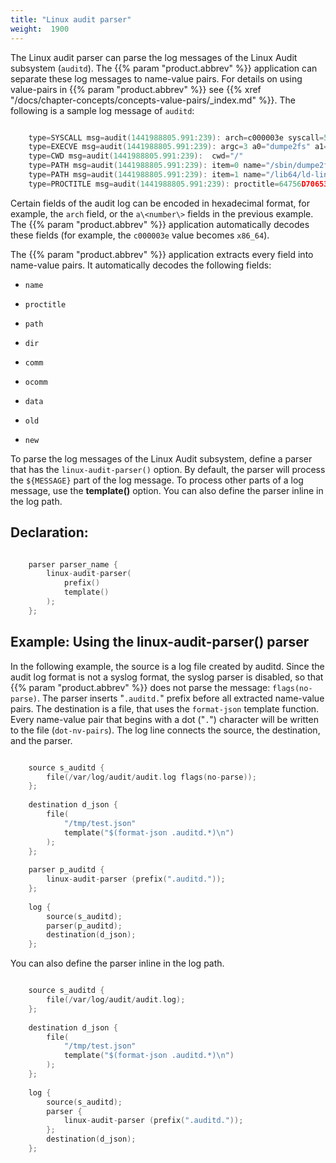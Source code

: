```yaml
---
title: "Linux audit parser"
weight:  1900
---
```

<!-- DISCLAIMER: This file is based on the syslog-ng Open Source Edition documentation https://github.com/balabit/syslog-ng-ose-guides/commit/2f4a52ee61d1ea9ad27cb4f3168b95408fddfdf2 and is used under the terms of The syslog-ng Open Source Edition Documentation License. The file has been modified by Axoflow. -->

The Linux audit parser can parse the log messages of the Linux Audit subsystem (`auditd`). The {{% param "product.abbrev" %}} application can separate these log messages to name-value pairs. For details on using value-pairs in {{% param "product.abbrev" %}} see {{% xref "/docs/chapter-concepts/concepts-value-pairs/_index.md" %}}. The following is a sample log message of `auditd`:

```c

    type=SYSCALL msg=audit(1441988805.991:239): arch=c000003e syscall=59 success=yes exit=0 a0=7fe49a6d0e98 a1=7fe49a6d0e40 a2=7fe49a6d0e80 a3=2 items=2 ppid=3652 pid=3660 auid=1000 uid=0 gid=0 euid=0 suid=0 fsuid=0 egid=0 sgid=0 fsgid=0 tty=(none) ses=5 comm="dumpe2fs" exe="/sbin/dumpe2fs" key=(null)
    type=EXECVE msg=audit(1441988805.991:239): argc=3 a0="dumpe2fs" a1="-h" a2="/dev/sda1"
    type=CWD msg=audit(1441988805.991:239):  cwd="/"
    type=PATH msg=audit(1441988805.991:239): item=0 name="/sbin/dumpe2fs" inode=137078 dev=08:01 mode=0100755 ouid=0 ogid=0 rdev=00:00 nametype=NORMAL
    type=PATH msg=audit(1441988805.991:239): item=1 name="/lib64/ld-linux-x86-64.so.2" inode=5243184 dev=08:01 mode=0100755 ouid=0 ogid=0 rdev=00:00 nametype=NORMAL
    type=PROCTITLE msg=audit(1441988805.991:239): proctitle=64756D7065326673002D68002F6465762F73646131

```

Certain fields of the audit log can be encoded in hexadecimal format, for example, the `arch` field, or the `a\<number\>` fields in the previous example. The {{% param "product.abbrev" %}} application automatically decodes these fields (for example, the `c000003e` value becomes `x86_64`).

The {{% param "product.abbrev" %}} application extracts every field into name-value pairs. It automatically decodes the following fields:

  - `name`

  - `proctitle`

  - `path`

  - `dir`

  - `comm`

  - `ocomm`

  - `data`

  - `old`

  - `new`

To parse the log messages of the Linux Audit subsystem, define a parser that has the `linux-audit-parser()` option. By default, the parser will process the `${MESSAGE}` part of the log message. To process other parts of a log message, use the **template()** option. You can also define the parser inline in the log path.


## Declaration:

```c

    parser parser_name {
        linux-audit-parser(
            prefix()
            template()
        );
    };

```



## Example: Using the linux-audit-parser() parser

In the following example, the source is a log file created by auditd. Since the audit log format is not a syslog format, the syslog parser is disabled, so that {{% param "product.abbrev" %}} does not parse the message: `flags(no-parse)`. The parser inserts "`.auditd.`" prefix before all extracted name-value pairs. The destination is a file, that uses the `format-json` template function. Every name-value pair that begins with a dot ("`.`") character will be written to the file (`dot-nv-pairs`). The log line connects the source, the destination, and the parser.

```c

    source s_auditd {
        file(/var/log/audit/audit.log flags(no-parse));
    };
    
    destination d_json {
        file(
            "/tmp/test.json"
            template("$(format-json .auditd.*)\n")
        );
    };
    
    parser p_auditd {
        linux-audit-parser (prefix(".auditd."));
    };
    
    log {
        source(s_auditd);
        parser(p_auditd);
        destination(d_json);
    };

```

You can also define the parser inline in the log path.

```c

    source s_auditd {
        file(/var/log/audit/audit.log);
    };
    
    destination d_json {
        file(
            "/tmp/test.json"
            template("$(format-json .auditd.*)\n")
        );
    };
    
    log {
        source(s_auditd);
        parser {
            linux-audit-parser (prefix(".auditd."));
        };
        destination(d_json);
    };

```

